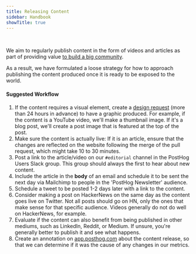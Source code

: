 ```yaml
---
title: Releasing Content
sidebar: Handbook
showTitle: true
---
```


<br />

We aim to regularly publish content in the form of videos and articles as part of providing value [to build a big community](content). 

As a result, we have formulated a loose strategy for how to approach publishing the content produced once it is ready to be exposed to the world.

#### Suggested Workflow

1. If the content requires a visual element, create a [design request](https://posthog.com/handbook/company/working-with-design) (more than 24 hours in advance) to have a graphic produced. For example, if the content is a YouTube video, we'll make a thumbnail image. If it's a blog post, we'll create a post image that is featured at the top of the post.
1. Make sure the content is actually live: If it is an article, ensure that the changes are reflected on the website following the merge of the pull request, which might take 10 to 30 minutes.
1. Post a link to the article/video on our `#editorial` channel in the PostHog Users Slack group. This group should always the first to hear about new content.
1. Include the article in the **body** of an email and schedule it to be sent the next day via Mailchimp to people in the 'PostHog Newsletter' audience. 
1. Schedule a tweet to be posted 1-2 days later with a link to the content.
1. Consider making a post on HackerNews on the same day as the content goes live on Twitter. Not all posts should go on HN, only the ones that make sense for that specific audience. Videos generally do not do well on HackerNews, for example.
1. Evaluate if the content can also benefit from being published in other mediums, such as LinkedIn, Reddit, or Medium. If unsure, you're generally better to publish it and see what happens.
1. Create an annotation on [app.posthog.com](https://app.posthog.com) about the content release, so that we can determine if it was the cause of any changes in our metrics.

